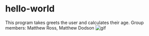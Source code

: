 # hello-world
This program takes greets the user and calculates their age.
Group members: Matthew Ross, Matthew Dodson
![gif](https://media.giphy.com/media/XEyExB7R7LFqUI7Yx8/giphy.gif)
